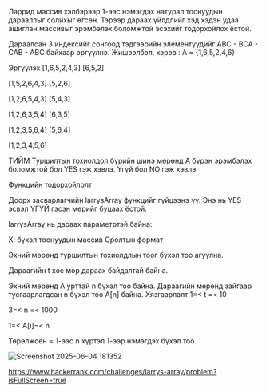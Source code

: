 Ларрид массив хэлбэрээр 1-ээс нэмэгдэх натурал тоонуудын дарааллыг солихыг өгсөн. Тэрээр дараах үйлдлийг хэд хэдэн удаа ашиглан массивыг эрэмбэлэх боломжтой эсэхийг тодорхойлох ёстой.

Дараалсан 3 индексийг сонгоод тэдгээрийн элементүүдийг ABC - BCA - CAB - ABC байхаар эргүүлнэ.
Жишээлбэл, хэрэв : A = {1,6,5,2,4,6}

Эргүүлэх 
[1,6,5,2,4,3] [6,5,2]

[1,5,2,6,4,3] [5,2,6]

[1,2,6,5,4,3] [5,4,3]

[1,2,6,3,5,4] [6,3,5]

[1,2,3,5,6,4] [5,6,4]

[1,2,3,4,5,6]

ТИЙМ
Туршилтын тохиолдол бүрийн шинэ мөрөнд А бүрэн эрэмбэлэх боломжтой бол YES гэж хэвлэ. Үгүй бол NO гэж хэвлэ.

Функцийн тодорхойлолт

Доорх засварлагчийн larrysArray функцийг гүйцээнэ үү. Энэ нь YES эсвэл ҮГҮЙ гэсэн мөрийг буцаах ёстой.

larrysArray нь дараах параметртэй байна:

Х: бүхэл тоонуудын массив
Оролтын формат

Эхний мөрөнд туршилтын тохиолдлын тоог бүхэл тоо агуулна.

Дараагийн t хос мөр дараах байдалтай байна.

Эхний мөрөнд A урттай n бүхэл тоо байна.
Дараагийн мөрөнд зайгаар тусгаарлагдсан n бүхэл тоо A[n] байна.
Хязгаарлалт
1=< t =< 10

3=< n =< 1000

1=< A[i]=< n 

Төрөлжсөн = 1-ээс n хүртэл 1-ээр нэмэгдэх бүхэл тоо.





![Screenshot 2025-06-04 181352](https://github.com/user-attachments/assets/9ea5b757-01a5-4978-a927-af30b6fd202a)

https://www.hackerrank.com/challenges/larrys-array/problem?isFullScreen=true
